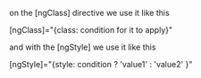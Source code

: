 on the [ngClass] directive we use it like this

[ngClass]="{class: condition for it to apply}"

and with the [ngStyle] we use it like this

[ngStyle]="{style: condition ? 'value1' : 'value2' }"

